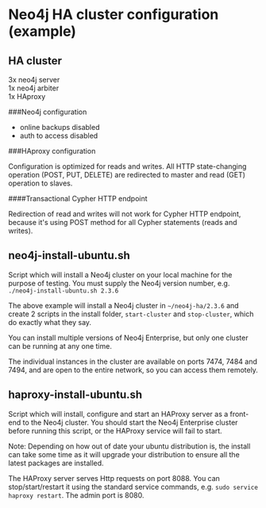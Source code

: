 Neo4j HA cluster configuration (example)
====================

HA cluster
---------------------

3x neo4j server  
1x neo4j arbiter  
1x HAproxy  

###Neo4j configuration
- online backups disabled
- auth to access disabled

###HAproxy configuration

Configuration is optimized for reads and writes. All HTTP state-changing operation (POST, PUT, DELETE) are redirected to master and read (GET) operation to slaves.

####Transactional Cypher HTTP endpoint

Redirection of read and writes will not work for Cypher HTTP endpoint, because it's using POST method for all Cypher statements (reads and writes).


neo4j-install-ubuntu.sh
-----------------------

Script which will install a Neo4j cluster on your local machine for the purpose of testing. You must supply the Neo4j version number, e.g. `./neo4j-install-ubuntu.sh 2.3.6`

The above example will install a Neo4j cluster in `~/neo4j-ha/2.3.6` and create 2 scripts in the install folder, `start-cluster` and `stop-cluster`, which do exactly what they say.

You can install multiple versions of Neo4j Enterprise, but only one cluster can be running at any one time.

The individual instances in the cluster are available on ports 7474, 7484 and 7494, and are open to the entire network, so you can access them remotely.

haproxy-install-ubuntu.sh
-------------------------

Script which will install, configure and start an HAProxy server as a front-end to the Neo4j cluster. You should start the Neo4j Enterprise cluster before running this script, or the HAProxy service will fail to start.

Note: Depending on how out of date your ubuntu distribution is, the install can take some time as it will upgrade your distribution to ensure all the latest packages are installed.

The HAProxy server serves Http requests on port 8088. You can stop/start/restart it using the standard service commands, e.g. `sudo service haproxy restart`. The admin port is 8080.



